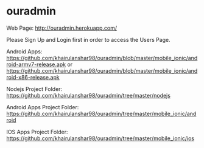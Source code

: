# ouradmin
Web Page: 
http://ouradmin.herokuapp.com/

Please Sign Up and Login first in order to access the Users Page.

Android Apps: 
https://github.com/khairulanshar98/ouradmin/blob/master/mobile_ionic/android-armv7-release.apk 
or 
https://github.com/khairulanshar98/ouradmin/blob/master/mobile_ionic/android-x86-release.apk

Nodejs Project Folder: 
https://github.com/khairulanshar98/ouradmin/tree/master/nodejs

Android Apps Project Folder:
https://github.com/khairulanshar98/ouradmin/tree/master/mobile_ionic/android

IOS Apps Project Folder: 
https://github.com/khairulanshar98/ouradmin/tree/master/mobile_ionic/ios

